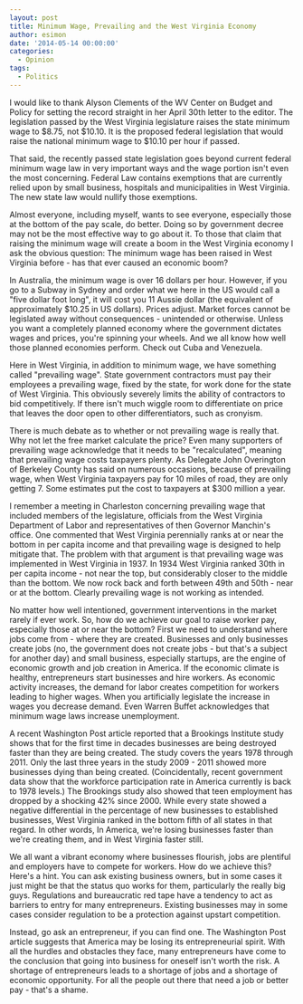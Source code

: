 ```yaml
---
layout: post
title: Minimum Wage, Prevailing and the West Virginia Economy
author: esimon
date: '2014-05-14 00:00:00'
categories:
  - Opinion
tags:
  - Politics
---
```

I would like to thank Alyson Clements of the WV Center on Budget and Policy for setting the record straight in her April 30th letter to the editor. The legislation passed by the West Virginia legislature raises the state minimum wage to $8.75, not $10.10. It is the proposed federal legislation that would raise the national minimum wage to $10.10 per hour if passed. 

That said, the recently passed state legislation goes beyond current federal minimum wage law in very important ways and the wage portion isn't even the most concerning. Federal Law contains exemptions that are currently relied upon by small business, hospitals and municipalities in West Virginia. The new state law would nullify those exemptions. 

Almost everyone, including myself, wants to see everyone, especially those at the bottom of the pay scale, do better. Doing so by government decree may not be the most effective way to go about it. To those that claim that raising the minimum wage will create a boom in the West Virginia economy I ask the obvious question: The minimum wage has been raised in West Virginia before - has that ever caused an economic boom? 

In Australia, the minimum wage is over 16 dollars per hour. However, if you go to a Subway in Sydney and order what we here in the US would call a "five dollar foot long", it will cost you 11 Aussie dollar (the equivalent of approximately $10.25 in US dollars). Prices adjust. Market forces cannot be legislated away without consequences - unintended or otherwise. Unless you want a completely planned economy where the government dictates wages and prices, you're spinning your wheels. And we all know how well those planned economies perform. Check out Cuba and Venezuela. 

Here in West Virginia, in addition to minimum wage, we have something called "prevailing wage". State government contractors must pay their employees a prevailing wage, fixed by the state, for work done for the state of West Virginia. This obviously severely limits the ability of contractors to bid competitively. If there isn't much wiggle room to differentiate on price that leaves the door open to other differentiators, such as cronyism. 

There is much debate as to whether or not prevailing wage is really that. Why not let the free market calculate the price? Even many supporters of prevailing wage acknowledge that it needs to be "recalculated", meaning that prevailing wage costs taxpayers plenty. As Delegate John Overington of Berkeley County has said on numerous occasions, because of prevailing wage, when West Virginia taxpayers pay for 10 miles of road, they are only getting 7. Some estimates put the cost to taxpayers at $300 million a year.

I remember a meeting in Charleston concerning prevailing wage that included members of the legislature, officials from the West Virginia Department of Labor and representatives of then Governor Manchin's office. One commented that West Virginia perennially ranks at or near the bottom in per capita income and that prevailing wage is designed to help mitigate that. The problem with that argument is that prevailing wage was implemented in West Virginia in 1937. In 1934 West Virginia ranked 30th in per capita income - not near the top, but considerably closer to the middle than the bottom. We now rock back and forth between 49th and 50th - near or at the bottom. Clearly prevailing wage is not working as intended. 

No matter how well intentioned, government interventions in the market rarely if ever work. So, how do we achieve our goal to raise worker pay, especially those at or near the bottom? First we need to understand where jobs come from - where they are created. Businesses and only businesses create jobs (no, the government does not create jobs - but that's a subject for another day) and small business, especially startups, are the engine of economic growth and job creation in America. If the economic climate is healthy, entrepreneurs start businesses and hire workers. As economic activity increases, the demand for labor creates competition for workers leading to higher wages. When you artificially legislate the increase in wages you decrease demand. Even Warren Buffet acknowledges that minimum wage laws increase unemployment. 

A recent Washington Post article reported that a Brookings Institute study shows that for the first time in decades businesses are being destroyed faster than they are being created. The study covers the years 1978 through 2011. Only the last three years in the study 2009 - 2011 showed more businesses dying than being created. (Coincidentally, recent government data show that the workforce participation rate in America currently is back to 1978 levels.) The Brookings study also showed that teen employment has dropped by a shocking 42% since 2000. While every state showed a negative differential in the percentage of new businesses to established businesses, West Virginia ranked in the bottom fifth of all states in that regard. In other words, In America, we're losing businesses faster than we're creating them, and in West Virginia faster still. 

We all want a vibrant economy where businesses flourish, jobs are plentiful and employers have to compete for workers. How do we achieve this? Here's a hint. You can ask existing business owners, but in some cases it just might be that the status quo works for them, particularly the really big guys. Regulations and bureaucratic red tape have a tendency to act as barriers to entry for many entrepreneurs. Existing businesses may in some cases consider regulation to be a protection against upstart competition. 

Instead, go ask an entrepreneur, if you can find one. The Washington Post article suggests that America may be losing its entrepreneurial spirit. With all the hurdles and obstacles they face, many entrepreneurs have come to the conclusion that going into business for oneself isn't worth the risk. A shortage of entrepreneurs leads to a shortage of jobs and a shortage of economic opportunity. For all the people out there that need a job or better pay - that's a shame. 

